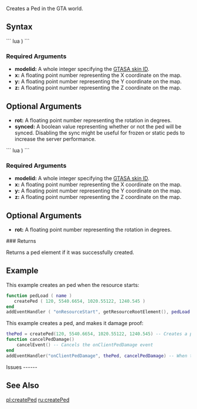 Creates a Ped in the GTA world.

Syntax
------

<section name="Server" class="server" show="true">
``` lua
 )
```

### Required Arguments

-   **modelid:** A whole integer specifying the [GTASA skin ID](/Character_Skins.md "wikilink").
-   **x:** A floating point number representing the X coordinate on the map.
-   **y:** A floating point number representing the Y coordinate on the map.
-   **z:** A floating point number representing the Z coordinate on the map.

Optional Arguments
------------------

-   **rot:** A floating point number representing the rotation in degrees.
-   **synced:** A boolean value representing whether or not the ped will be synced. Disabling the sync might be useful for frozen or static peds to increase the server performance.

</section>
<section name="Client" class="client" show="true">
``` lua
 )
```

### Required Arguments

-   **modelid:** A whole integer specifying the [GTASA skin ID](/Character_Skins.md "wikilink").
-   **x:** A floating point number representing the X coordinate on the map.
-   **y:** A floating point number representing the Y coordinate on the map.
-   **z:** A floating point number representing the Z coordinate on the map.

Optional Arguments
------------------

-   **rot:** A floating point number representing the rotation in degrees.

</section>
### Returns

Returns a ped element if it was successfully created.

Example
-------

<section name="Server" class="server" show="true">
This example creates an ped when the resource starts:

``` lua
function pedLoad ( name )
   createPed ( 120, 5540.6654, 1020.55122, 1240.545 )
end
addEventHandler ( "onResourceStart", getResourceRootElement(), pedLoad )
```

</section>
<section name="Client" class="client" show="true">
This example creates a ped, and makes it damage proof:

``` lua
thePed = createPed(120, 5540.6654, 1020.55122, 1240.545) -- Creates a ped
function cancelPedDamage()
    cancelEvent() -- Cancels the onClientPedDamage event
end
addEventHandler("onClientPedDamage", thePed, cancelPedDamage) -- When thePed is damaged, cancelPedDamage is called
```

</section>
Issues
------

See Also
--------

[pl:createPed](/pl:createPed.md "wikilink") [ru:createPed](/ru:createPed.md "wikilink")
